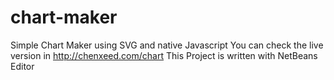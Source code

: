 chart-maker
===========

Simple Chart Maker using SVG and native Javascript
You can check the live version in http://chenxeed.com/chart
This Project is written with NetBeans Editor